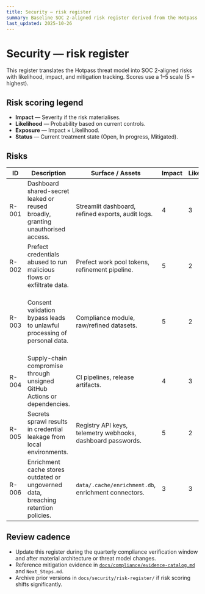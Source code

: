 ```yaml
---
title: Security — risk register
summary: Baseline SOC 2-aligned risk register derived from the Hotpass threat model with scoring, owners, and treatments.
last_updated: 2025-10-26
---
```


# Security — risk register

This register translates the Hotpass threat model into SOC 2-aligned risks with likelihood, impact, and mitigation tracking. Scores use a 1–5 scale (5 = highest).

## Risk scoring legend

- **Impact** — Severity if the risk materialises.
- **Likelihood** — Probability based on current controls.
- **Exposure** — Impact × Likelihood.
- **Status** — Current treatment state (Open, In progress, Mitigated).

## Risks

| ID    | Description                                                                        | Surface / Assets                                            | Impact | Likelihood | Exposure | Owner                 | Status      | Mitigation / Notes                                                                                                             |
| ----- | ---------------------------------------------------------------------------------- | ----------------------------------------------------------- | ------ | ---------- | -------- | --------------------- | ----------- | ------------------------------------------------------------------------------------------------------------------------------ |
| R-001 | Dashboard shared-secret leaked or reused broadly, granting unauthorised access.    | Streamlit dashboard, refined exports, audit logs.           | 4      | 3          | 12       | Platform              | In progress | Vault-managed password rotation, planned SSO proxy, access logging backlog (SOC2-005).                                         |
| R-002 | Prefect credentials abused to run malicious flows or exfiltrate data.              | Prefect work pool tokens, refinement pipeline.              | 5      | 2          | 10       | Engineering           | In progress | Vault-issued short-lived tokens, Prefect deployment policies, monitoring of unusual flow executions.                           |
| R-003 | Consent validation bypass leads to unlawful processing of personal data.           | Compliance module, raw/refined datasets.                    | 5      | 2          | 10       | Product & Engineering | Mitigated   | Automated consent enforcement in `hotpass.compliance`, audit logs retained under `data/logs/prefect/`, quarterly verification. |
| R-004 | Supply-chain compromise through unsigned GitHub Actions or dependencies.           | CI pipelines, release artifacts.                            | 4      | 3          | 12       | DevOps                | Open        | Pin GitHub Actions to SHAs, publish artifact checksums, integrate Sigstore once trust chain issues resolved.                   |
| R-005 | Secrets sprawl results in credential leakage from local environments.              | Registry API keys, telemetry webhooks, dashboard passwords. | 5      | 2          | 10       | DevOps                | In progress | Vault strategy approved; migrate secrets, enable audit logging, retire ad-hoc `.env` files.                                    |
| R-006 | Enrichment cache stores outdated or ungoverned data, breaching retention policies. | `data/.cache/enrichment.db`, enrichment connectors.         | 3      | 3          | 9        | Engineering           | Open        | Implement purge schedule tied to retention matrix, evaluate managed datastore with Vault credentials.                          |

## Review cadence

- Update this register during the quarterly compliance verification window and after material architecture or threat model changes.
- Reference mitigation evidence in [`docs/compliance/evidence-catalog.md`](../compliance/evidence-catalog.md) and `Next_Steps.md`.
- Archive prior versions in `docs/security/risk-register/` if risk scoring shifts significantly.
